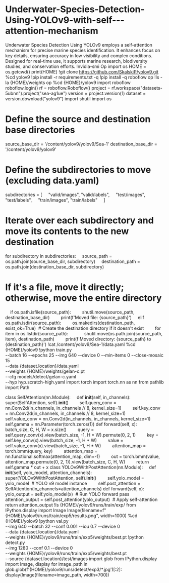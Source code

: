 # Underwater-Species-Detection-Using-YOLOv9-with-self---attention-mechanism
Underwater Species Detection Using YOLOv9 employs a self-attention mechanism for precise marine species identification. It enhances focus on key details, ensuring accuracy in low visibility and complex conditions. Designed for real-time use, it supports marine research, biodiversity studies, and conservation efforts.
!nvidia-smi
 Op
import os
HOME = os.getcwd()
print(HOME)
!git clone https://github.com/SkalskiP/yolov9.git
%cd yolov9
!pip install -r requirements.txt -q
!pip install -q roboflow
op
!ls -la {HOME}/weights
op
%cd {HOME}/yolov9
import roboflow
roboflow.login()
rf = roboflow.Roboflow()
project = rf.workspace("datasets-5ubnn").project("sea-ag1ue")
version = project.version(1)
dataset = version.download("yolov9")
import shutil
import os
# Define the source and destination base directories
source_base_dir = '/content/yolov9/yolov9/Sea-1'
destination_base_dir = '/content/yolov9/yolov9'
# Define the subdirectories to move (excluding data.yaml)
subdirectories = [
    "valid/images", "valid/labels",
    "test/images", "test/labels",
    "train/images", "train/labels"
    ]
# Iterate over each subdirectory and move its contents to the new destination
for subdirectory in subdirectories:
    source_path = os.path.join(source_base_dir, subdirectory)
    destination_path = os.path.join(destination_base_dir, subdirectory)
# If it's a file, move it directly; otherwise, move the entire directory
    if os.path.isfile(source_path):
        shutil.move(source_path, destination_base_dir)
        print(f'Moved file: {source_path}')
    elif os.path.isdir(source_path):
        os.makedirs(destination_path, exist_ok=True)  # Create the destination directory if it doesn't exist
        for item in os.listdir(source_path):
            shutil.move(os.path.join(source_path, item), destination_path)
        print(f'Moved directory: {source_path} to {destination_path}')
!cat /content/yolov9/Sea-1/data.yaml
%cd {HOME}/yolov9
!python train.py \
--batch 16 --epochs 25 --img 640 --device 0 --min-items 0 --close-mosaic 15 \
--data {dataset.location}/data.yaml \
--weights {HOME}/weights/gelan-c.pt \
--cfg models/detect/gelan-c.yaml \
--hyp hyp.scratch-high.yaml
import torch
import torch.nn as nn
from pathlib import Path

class SelfAttention(nn.Module):
    def __init__(self, in_channels):
        super(SelfAttention, self).__init__()
        self.query_conv = nn.Conv2d(in_channels, in_channels // 8, kernel_size=1)
        self.key_conv = nn.Conv2d(in_channels, in_channels // 8, kernel_size=1)
        self.value_conv = nn.Conv2d(in_channels, in_channels, kernel_size=1)
        self.gamma = nn.Parameter(torch.zeros(1))
def forward(self, x):
        batch_size, C, H, W = x.size()
        query = self.query_conv(x).view(batch_size, -1, H * W).permute(0, 2, 1)
        key = self.key_conv(x).view(batch_size, -1, H * W)
        value = self.value_conv(x).view(batch_size, -1, H * W)
        attention_map = torch.bmm(query, key)
        attention_map = nn.functional.softmax(attention_map, dim=-1)
        out = torch.bmm(value, attention_map.permute(0, 2, 1)).view(batch_size, C, H, W)
        return self.gamma * out + x
        class YOLOv9WithPostAttention(nn.Module):
    def __init__(self, yolo_model, attention_channels):
        super(YOLOv9WithPostAttention, self).__init__()
        self.yolo_model = yolo_model  # YOLO v9 model instance
        self.post_attention = SelfAttention(in_channels=attention_channels)
        def forward(self, x):
        yolo_output = self.yolo_model(x)  # Run YOLO forward pass
        attention_output = self.post_attention(yolo_output)  # Apply self-attention
        return attention_output
!ls {HOME}/yolov9/runs/train/exp/
from IPython.display import Image
Image(filename=f"{HOME}/yolov9/runs/train/exp5/results.png", width=1000)
%cd {HOME}/yolov9
!python val.py \
--img 640 --batch 32 --conf 0.001 --iou 0.7 --device 0 \
--data {dataset.location}/data.yaml \
--weights {HOME}/yolov9/runs/train/exp5/weights/best.pt
!python detect.py \
--img 1280 --conf 0.1 --device 0 \
--weights {HOME}/yolov9/runs/train/exp5/weights/best.pt \
--source {dataset.location}/test/images
import glob
from IPython.display import Image, display
for image_path in glob.glob(f'{HOME}/yolov9/runs/detect/exp3/*.jpg')[:2]:
      display(Image(filename=image_path, width=700))
    
